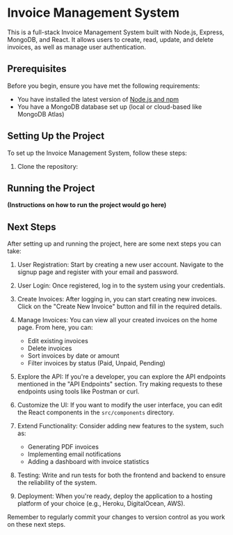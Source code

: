 # Invoice Management System

This is a full-stack Invoice Management System built with Node.js, Express, MongoDB, and React. It allows users to create, read, update, and delete invoices, as well as manage user authentication.

## Prerequisites

Before you begin, ensure you have met the following requirements:

* You have installed the latest version of [Node.js and npm](https://nodejs.org/en/download/)
* You have a MongoDB database set up (local or cloud-based like MongoDB Atlas)

## Setting Up the Project

To set up the Invoice Management System, follow these steps:

1. Clone the repository:

## Running the Project

**(Instructions on how to run the project would go here)**

## Next Steps

After setting up and running the project, here are some next steps you can take:

1. User Registration: Start by creating a new user account. Navigate to the signup page and register with your email and password.

2. User Login: Once registered, log in to the system using your credentials.

3. Create Invoices: After logging in, you can start creating new invoices. Click on the "Create New Invoice" button and fill in the required details.

4. Manage Invoices: You can view all your created invoices on the home page. From here, you can:
   - Edit existing invoices
   - Delete invoices
   - Sort invoices by date or amount
   - Filter invoices by status (Paid, Unpaid, Pending)

5. Explore the API: If you're a developer, you can explore the API endpoints mentioned in the "API Endpoints" section. Try making requests to these endpoints using tools like Postman or curl.

6. Customize the UI: If you want to modify the user interface, you can edit the React components in the `src/components` directory.

7. Extend Functionality: Consider adding new features to the system, such as:
   - Generating PDF invoices
   - Implementing email notifications
   - Adding a dashboard with invoice statistics

8. Testing: Write and run tests for both the frontend and backend to ensure the reliability of the system.

9. Deployment: When you're ready, deploy the application to a hosting platform of your choice (e.g., Heroku, DigitalOcean, AWS).

Remember to regularly commit your changes to version control as you work on these next steps.

